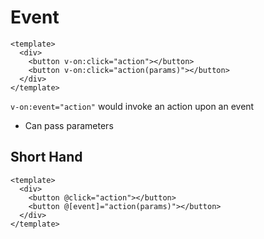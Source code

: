 # Event

```vue
<template>
  <div>
    <button v-on:click="action"></button>
    <button v-on:click="action(params)"></button>
  </div>
</template>
```

`v-on:event="action"` would invoke an action upon an event

- Can pass parameters

## Short Hand

```vue
<template>
  <div>
    <button @click="action"></button>
    <button @[event]="action(params)"></button>
  </div>
</template>
```
